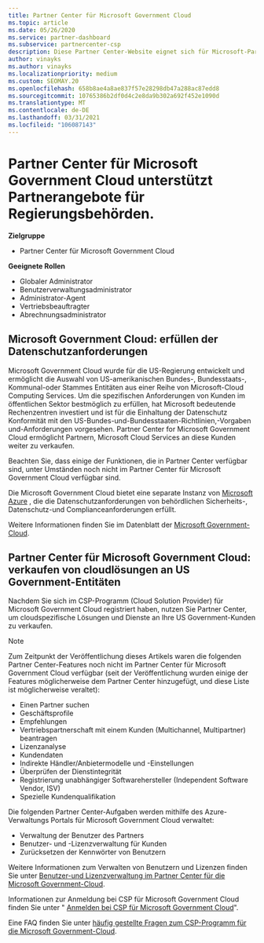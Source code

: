 ```yaml
---
title: Partner Center für Microsoft Government Cloud
ms.topic: article
ms.date: 05/26/2020
ms.service: partner-dashboard
ms.subservice: partnercenter-csp
description: Diese Partner Center-Website eignet sich für Microsoft-Partner, die Microsoft-cloudlösungen für Kunden anbieten, die mit Regierungsbehörden in der USA arbeiten.
author: vinayks
ms.author: vinayks
ms.localizationpriority: medium
ms.custom: SEOMAY.20
ms.openlocfilehash: 658b8ae4a8ae837f57e28298db47a288ac87edd8
ms.sourcegitcommit: 10765386b2df0d4c2e8da9b302a692f452e1090d
ms.translationtype: MT
ms.contentlocale: de-DE
ms.lasthandoff: 03/31/2021
ms.locfileid: "106087143"
---
```

# <a name="partner-center-for-microsoft-government-cloud-supports-partner-offers-to-government-agencies"></a>Partner Center für Microsoft Government Cloud unterstützt Partnerangebote für Regierungsbehörden.

**Zielgruppe**

- Partner Center für Microsoft Government Cloud

**Geeignete Rollen**

- Globaler Administrator
- Benutzerverwaltungsadministrator
- Administrator-Agent
- Vertriebsbeauftragter
- Abrechnungsadministrator

## <a name="microsoft-government-cloud-meeting-data-protection-requirements"></a>Microsoft Government Cloud: erfüllen der Datenschutzanforderungen

Microsoft Government Cloud wurde für die US-Regierung entwickelt und ermöglicht die Auswahl von US-amerikanischen Bundes-, Bundesstaats-, Kommunal-oder Stammes Entitäten aus einer Reihe von Microsoft-Cloud Computing Services. Um die spezifischen Anforderungen von Kunden im öffentlichen Sektor bestmöglich zu erfüllen, hat Microsoft bedeutende Rechenzentren investiert und ist für die Einhaltung der Datenschutz Konformität mit den US-Bundes-und-Bundesstaaten-Richtlinien,-Vorgaben und-Anforderungen vorgesehen. Partner Center for Microsoft Government Cloud ermöglicht Partnern, Microsoft Cloud Services an diese Kunden weiter zu verkaufen.

Beachten Sie, dass einige der Funktionen, die in Partner Center verfügbar sind, unter Umständen noch nicht im Partner Center für Microsoft Government Cloud verfügbar sind.

Die Microsoft Government Cloud bietet eine separate Instanz von [Microsoft Azure](https://azure.microsoft.com/overview/clouds/government/) , die die Datenschutzanforderungen von behördlichen Sicherheits-, Datenschutz-und Complianceanforderungen erfüllt. 

Weitere Informationen finden Sie im Datenblatt der [Microsoft Government-Cloud](https://download.microsoft.com/download/C/9/C/C9CA3002-DFC4-4ADA-841F-DF42AEC042FB/Microsoft_Azure_Government_Datasheet_EN_US.PDF).

## <a name="partner-center-for-microsoft-government-cloud-selling-cloud-solutions-to-us-government-entities"></a>Partner Center für Microsoft Government Cloud: verkaufen von cloudlösungen an US Government-Entitäten

Nachdem Sie sich im CSP-Programm (Cloud Solution Provider) für Microsoft Government Cloud registriert haben, nutzen Sie Partner Center, um cloudspezifische Lösungen und Dienste an Ihre US Government-Kunden zu verkaufen. 

> [!NOTE]  
> Zum Zeitpunkt der Veröffentlichung dieses Artikels waren die folgenden Partner Center-Features noch nicht im Partner Center für Microsoft Government Cloud verfügbar (seit der Veröffentlichung wurden einige der Features möglicherweise dem Partner Center hinzugefügt, und diese Liste ist möglicherweise veraltet):

- Einen Partner suchen
- Geschäftsprofile
- Empfehlungen
- Vertriebspartnerschaft mit einem Kunden (Multichannel, Multipartner) beantragen
- Lizenzanalyse
- Kundendaten
- Indirekte Händler/Anbietermodelle und -Einstellungen
- Überprüfen der Dienstintegrität
- Registrierung unabhängiger Softwarehersteller (Independent Software Vendor, ISV)
- Spezielle Kundenqualifikation

Die folgenden Partner Center-Aufgaben werden mithilfe des Azure-Verwaltungs Portals für Microsoft Government Cloud verwaltet: 

- Verwaltung der Benutzer des Partners
- Benutzer- und -Lizenzverwaltung für Kunden
- Zurücksetzen der Kennwörter von Benutzern

Weitere Informationen zum Verwalten von Benutzern und Lizenzen finden Sie unter [Benutzer-und Lizenzverwaltung im Partner Center für die Microsoft Government-Cloud](user-management-in-partner-center-for-microsoft-us-govt-cloud.md).

Informationen zur Anmeldung bei CSP für Microsoft Government Cloud finden Sie unter " [Anmelden bei CSP für Microsoft Government Cloud](enroll-in-csp-for-microsoft-us-govt-cloud.md)".

Eine FAQ finden Sie unter [häufig gestellte Fragen zum CSP-Programm für die Microsoft Government-Cloud](faq-for-us-govt-cloud.md).

